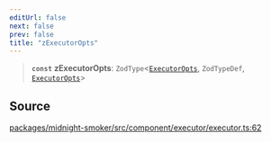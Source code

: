 ```yaml
---
editUrl: false
next: false
prev: false
title: "zExecutorOpts"
---
```


> **`const`** **zExecutorOpts**: `ZodType`\<[`ExecutorOpts`](/api/midnight-smoker/midnight-smoker/executor/interfaces/executoropts/), `ZodTypeDef`, [`ExecutorOpts`](/api/midnight-smoker/midnight-smoker/executor/interfaces/executoropts/)\>

## Source

[packages/midnight-smoker/src/component/executor/executor.ts:62](https://github.com/boneskull/midnight-smoker/blob/417858b/packages/midnight-smoker/src/component/executor/executor.ts#L62)
